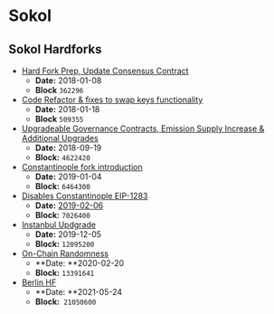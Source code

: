 # Sokol

## Sokol Hardforks

* [Hard Fork Prep, Update Consensus Contract](2018-01-08-or-362296.md)
  * **Date:** 2018-01-08
  * **Block** `362296`
* [Code Refactor & fixes to swap keys functionality](2018-01-18-or-509355.md)
  * **Date:** 2018-01-18
  * **Block** `509355`
* [Upgradeable Governance Contracts, Emission Supply Increase & Additional Upgrades](2018-09-19-or-4622420.md)
  * **Date:** 2018-09-19
  * **Block:** `4622420`
* [Constantinople fork introduction](2019-01-04-or-6464300.md)
  * **Date:** 2019-01-04
  * **Block:** `6464300`
* [Disables Constantinople EIP-1283](2019-02-06-or-7026400.md)
  * **Date:** [2019-02-06](https://github.com/poanetwork/wiki/wiki/HFs-Sokol-2019-02-06)
  * **Block:** `7026400`
* [Instanbul Updgrade](2019-12-05-or-12095200.md)
  * **Date:** 2019-12-05
  * **Block:** `12095200`
* [On-Chain Randomness](2020-02-20-or-13391641.md)
  * **Date: **2020-02-20
  * **Block:** `13391641`
* [Berlin HF](2021-05-24-or-21050600.md)
  * **Date: **2021-05-24
  * **Block:**` 21050600`
